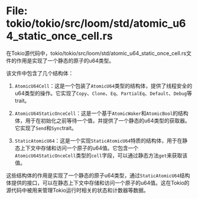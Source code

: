 # File: tokio/tokio/src/loom/std/atomic_u64_static_once_cell.rs

在Tokio源代码中，tokio/tokio/src/loom/std/atomic_u64_static_once_cell.rs文件的作用是实现了一个静态的原子的u64类型。

该文件中包含了几个结构体：

1. `AtomicU64Cell`：这是一个包装了`AtomicU64`类型的结构体，提供了线程安全的u64类型的操作。它实现了`Copy`、`Clone`、`Eq`、`PartialEq`、`Default`、`Debug`等trait。

2. `AtomicU64StaticOnceCell`：这是一个基于`AtomicWaker`和`AtomicBool`的结构体，用于在初始化之前等待一个值，并提供了一个静态的u64类型的获取器。它实现了`Send`和`Sync`trait。

3. `StaticAtomicU64`：这是一个实现`StaticAtomicU64`特质的结构体，用于在静态上下文中存储和访问一个原子的u64值。它包含一个`AtomicU64StaticOnceCell`类型的`cell`字段，可以通过静态方法`get`来获取该值。

这些结构体的作用是实现了一个静态的原子u64类型，通过`StaticAtomicU64`结构体提供的接口，可以在静态上下文中存储和访问一个原子的u64值。这在Tokio的源代码中被用来管理Tokio运行时相关的状态和计数器等数据。

